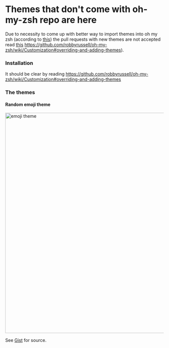 # Themes that don't come with oh-my-zsh repo are here

Due to necessity to come up with better way to import themes into oh my zsh (according to [this](https://github.com/robbyrussell/oh-my-zsh/pull/1899#issuecomment-29688978)) the pull requests with new themes are not accepted read [this](https://github.com/robbyrussell/oh-my-zsh/#do-not-send-us-themes) https://github.com/robbyrussell/oh-my-zsh/wiki/Customization#overriding-and-adding-themes).

### Installation

It should be clear by reading https://github.com/robbyrussell/oh-my-zsh/wiki/Customization#overriding-and-adding-themes

### The themes

#### Random emoji theme

<a href="https://camo.githubusercontent.com/cef821db4ca342faa6a721a408a111d7ad91bb60/68747470733a2f2f73332e616d617a6f6e6177732e636f6d2f662e636c2e6c792f6974656d732f30633057327930573138335332543042337a30612f53637265656e2532305265636f7264696e67253230323031352d30352d30352532306174253230313525334131392e676966"><img src="https://camo.githubusercontent.com/cef821db4ca342faa6a721a408a111d7ad91bb60/68747470733a2f2f73332e616d617a6f6e6177732e636f6d2f662e636c2e6c792f6974656d732f30633057327930573138335332543042337a30612f53637265656e2532305265636f7264696e67253230323031352d30352d30352532306174253230313525334131392e676966" width="700" alt="emoji theme" /></a>

See [Gist](https://gist.github.com/audy/10924226e2843c57c34c) for source.